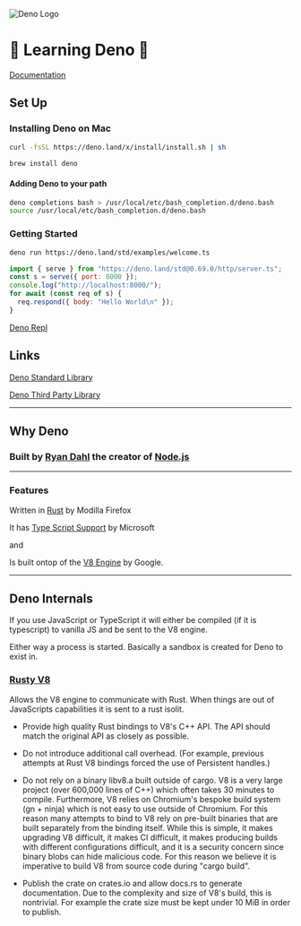 ![Deno Logo](https://upload.wikimedia.org/wikipedia/commons/thumb/8/84/Deno.svg/1200px-Deno.svg.png)

# 🦕 Learning Deno 🦕

[Documentation](https://deno.land/manual/)

## Set Up

### Installing Deno on Mac

```bash
curl -fsSL https://deno.land/x/install/install.sh | sh
```

```bash
brew install deno
```

#### Adding Deno to your path

```bash
deno completions bash > /usr/local/etc/bash_completion.d/deno.bash
source /usr/local/etc/bash_completion.d/deno.bash
```

### Getting Started

```bash
deno run https://deno.land/std/examples/welcome.ts
```

```javascript
import { serve } from "https://deno.land/std@0.69.0/http/server.ts";
const s = serve({ port: 8000 });
console.log("http://localhost:8000/");
for await (const req of s) {
  req.respond({ body: "Hello World\n" });
}
```

[Deno Repl](https://repl.it/languages/deno%23index.ts)

## Links

[Deno Standard Library](https://deno.land/std@0.69.0)

[Deno Third Party Library](https://deno.land/x)

---

## Why Deno 

### Built by [Ryan Dahl](https://github.com/ry) the creator of [Node.js](https://nodejs.org/en/)

---

### Features

Written in [Rust](https://www.rust-lang.org/) by Modilla Firefox

It has [Type Script Support](https://www.typescriptlang.org/) by Microsoft

and 

Is built ontop of the [V8 Engine](https://v8.dev/) by Google.

---

## Deno Internals 

If you use JavaScript or TypeScript it will either be compiled (if it is typescript) to vanilla JS and be sent to the V8 engine. 

Either way a process is started. Basically a sandbox is created for Deno to exist in. 

### [Rusty V8](https://github.com/denoland/rusty_v8)

Allows the V8 engine to communicate with Rust. When things are out of JavaScripts capabilities it is sent to a rust isolit. 

* Provide high quality Rust bindings to V8's C++ API. The API should match the original API as closely as possible.

* Do not introduce additional call overhead. (For example, previous attempts at Rust V8 bindings forced the use of Persistent handles.)

* Do not rely on a binary libv8.a built outside of cargo. V8 is a very large project (over 600,000 lines of C++) which often takes 30 minutes to compile. Furthermore, V8 relies on Chromium's bespoke build system (gn + ninja) which is not easy to use outside of Chromium. For this reason many attempts to bind to V8 rely on pre-built binaries that are built separately from the binding itself. While this is simple, it makes upgrading V8 difficult, it makes CI difficult, it makes producing builds with different configurations difficult, and it is a security concern since binary blobs can hide malicious code. For this reason we believe it is imperative to build V8 from source code during "cargo build".

* Publish the crate on crates.io and allow docs.rs to generate documentation. Due to the complexity and size of V8's build, this is nontrivial. For example the crate size must be kept under 10 MiB in order to publish.




